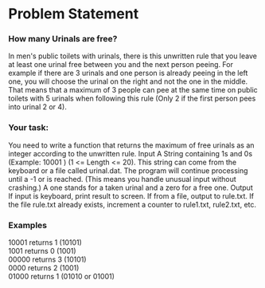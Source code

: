 # Problem Statement
### How many Urinals are free?

In men's public toilets with urinals, there is this unwritten rule that you leave at least one urinal free between you and 
the next person peeing. For example if there are 3 urinals and one person is already peeing in the left one, you will 
choose the urinal on the right and not the one in the middle. That means that a maximum of 3 people can pee at the 
same time on public toilets with 5 urinals when following this rule (Only 2 if the first person pees into urinal 2 or 4).

### Your task: 
You need to write a function that returns the maximum of free urinals as an integer according to the unwritten rule. 
Input 
A String containing 1s and 0s (Example:  10001 ) (1 <= Length <= 20). This string can come from the keyboard or a file 
called urinal.dat. The program will continue processing until a -1 or <eof> is reached. (This means you handle unusual 
input without crashing.) 
A one stands for a taken urinal and a zero for a free one. 
Output 
If input is keyboard, print result to screen. If from a file, output to rule.txt. If the file rule.txt already exists, increment a 
counter to rule1.txt, rule2.txt, etc. 
  
  
### Examples 
10001  returns 1 (10101)    <br>
1001  returns 0 (1001)  <br> 
00000  returns 3 (10101)    <br>
0000  returns 2 (1001)    <br>
01000  returns 1 (01010 or 01001)     <br> 
